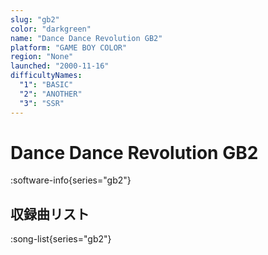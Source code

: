 ```yaml
---
slug: "gb2"
color: "darkgreen"
name: "Dance Dance Revolution GB2"
platform: "GAME BOY COLOR"
region: "None"
launched: "2000-11-16"
difficultyNames:
  "1": "BASIC"
  "2": "ANOTHER"
  "3": "SSR"
---
```


# Dance Dance Revolution GB2

:software-info{series="gb2"}

## 収録曲リスト

:song-list{series="gb2"}
